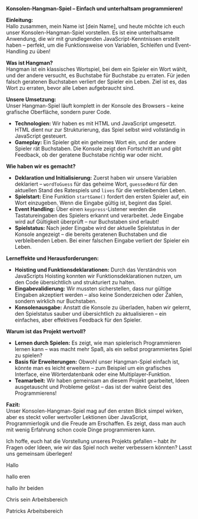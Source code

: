 **Konsolen-Hangman-Spiel – Einfach und unterhaltsam programmieren!**

**Einleitung:**  
Hallo zusammen, mein Name ist \[dein Name\], und heute möchte ich euch unser Konsolen-Hangman-Spiel vorstellen. Es ist eine unterhaltsame Anwendung, die wir mit grundlegenden JavaScript-Kenntnissen erstellt haben – perfekt, um die Funktionsweise von Variablen, Schleifen und Event-Handling zu üben!

**Was ist Hangman?**  
Hangman ist ein klassisches Wortspiel, bei dem ein Spieler ein Wort wählt, und der andere versucht, es Buchstabe für Buchstabe zu erraten. Für jeden falsch geratenen Buchstaben verliert der Spieler ein Leben. Ziel ist es, das Wort zu erraten, bevor alle Leben aufgebraucht sind.

**Unsere Umsetzung:**  
Unser Hangman-Spiel läuft komplett in der Konsole des Browsers – keine grafische Oberfläche, sondern purer Code.

- **Technologien:** Wir haben es mit HTML und JavaScript umgesetzt. HTML dient nur zur Strukturierung, das Spiel selbst wird vollständig in JavaScript gesteuert.
- **Gameplay:** Ein Spieler gibt ein geheimes Wort ein, und der andere Spieler rät Buchstaben. Die Konsole zeigt den Fortschritt an und gibt Feedback, ob der geratene Buchstabe richtig war oder nicht.

**Wie haben wir es gemacht?**

- **Deklaration und Initialisierung:** Zuerst haben wir unsere Variablen deklariert – `wordToGuess` für das geheime Wort, `guessedWord` für den aktuellen Stand des Ratespiels und `lives` für die verbleibenden Leben.
- **Spielstart:** Eine Funktion `startGame()` fordert den ersten Spieler auf, ein Wort einzugeben. Wenn die Eingabe gültig ist, beginnt das Spiel.
- **Event Handling:** Über einen `keypress`-Listener werden die Tastatureingaben des Spielers erkannt und verarbeitet. Jede Eingabe wird auf Gültigkeit überprüft – nur Buchstaben sind erlaubt!
- **Spielstatus:** Nach jeder Eingabe wird der aktuelle Spielstatus in der Konsole angezeigt – die bereits geratenen Buchstaben und die verbleibenden Leben. Bei einer falschen Eingabe verliert der Spieler ein Leben.

**Lerneffekte und Herausforderungen:**

- **Hoisting und Funktionsdeklarationen:** Durch das Verständnis von JavaScripts Hoisting konnten wir Funktionsdeklarationen nutzen, um den Code übersichtlich und strukturiert zu halten.
- **Eingabevalidierung:** Wir mussten sicherstellen, dass nur gültige Eingaben akzeptiert werden – also keine Sonderzeichen oder Zahlen, sondern wirklich nur Buchstaben.
- **Konsolenausgabe:** Anstatt die Konsole zu überladen, haben wir gelernt, den Spielstatus sauber und übersichtlich zu aktualisieren – ein einfaches, aber effektives Feedback für den Spieler.

**Warum ist das Projekt wertvoll?**

- **Lernen durch Spielen:** Es zeigt, wie man spielerisch Programmieren lernen kann – was macht mehr Spaß, als ein selbst programmiertes Spiel zu spielen?
- **Basis für Erweiterungen:** Obwohl unser Hangman-Spiel einfach ist, könnte man es leicht erweitern – zum Beispiel um ein grafisches Interface, eine Wörterdatenbank oder eine Multiplayer-Funktion.
- **Teamarbeit:** Wir haben gemeinsam an diesem Projekt gearbeitet, Ideen ausgetauscht und Probleme gelöst – das ist der wahre Geist des Programmierens!

**Fazit:**  
Unser Konsolen-Hangman-Spiel mag auf den ersten Blick simpel wirken, aber es steckt voller wertvoller Lektionen über JavaScript, Programmierlogik und die Freude am Erschaffen. Es zeigt, dass man auch mit wenig Erfahrung schon coole Dinge programmieren kann.

Ich hoffe, euch hat die Vorstellung unseres Projekts gefallen – habt ihr Fragen oder Ideen, wie wir das Spiel noch weiter verbessern könnten? Lasst uns gemeinsam überlegen!

Hallo

hallo eren

hallo ihr beiden




Chris sein Arbeitsbereich














Patricks Arbeitsbereich